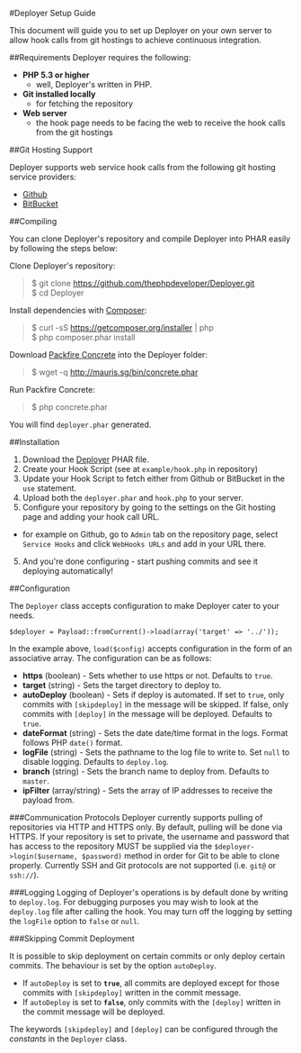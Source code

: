 #Deployer Setup Guide

This document will guide you to set up Deployer on your own server to allow hook calls from git hostings to achieve continuous integration.

##Requirements
Deployer requires the following:

 - **PHP 5.3 or higher**
   - well, Deployer's written in PHP.
 - **Git installed locally**
   - for fetching the repository
 - **Web server**
   -  the hook page needs to be facing the web to receive the hook calls from the git hostings

##Git Hosting Support

Deployer supports web service hook calls from the following git hosting service providers:

 - [Github](https://github.com/)
 - [BitBucket](https://bitbucket.org/)

##Compiling

You can clone Deployer's repository and compile Deployer into PHAR easily by following the steps below:

Clone Deployer's repository:
   > $ git clone https://github.com/thephpdeveloper/Deployer.git  
   > $ cd Deployer

Install dependencies with [Composer](http://getcomposer.org):

   > $ curl -sS https://getcomposer.org/installer | php  
   > $ php composer.phar install

Download [Packfire Concrete](https://github.com/packfire/concrete) into the Deployer folder:
   > $ wget -q http://mauris.sg/bin/concrete.phar

Run Packfire Concrete:

   > $ php concrete.phar

You will find `deployer.phar` generated.

##Installation

 1. Download the [Deployer](http://mauris.sg/bin/deployer.phar) PHAR file.
 2. Create your Hook Script (see at `example/hook.php` in repository)
 3. Update your Hook Script to fetch either from Github or BitBucket in the `use` statement. 
 3. Upload both the `deployer.phar` and `hook.php` to your server. 
 4. Configure your repository by going to the settings on the Git hosting page and adding your hook call URL.
   - for example on Github, go to `Admin` tab on the repository page, select `Service Hooks` and click `WebHooks URLs` and add in your URL there.
 5. And you're done configuring - start pushing commits and see it deploying automatically!

##Configuration

The `Deployer` class accepts configuration to make Deployer cater to your needs.

    $deployer = Payload::fromCurrent()->load(array('target' => '../'));

In the example above, `load($config)` accepts configuration in the form of an associative array. The configuration can be as follows:

- **https** (boolean) - Sets whether to use https or not. Defaults to `true`.
- **target** (string) - Sets the target directory to deploy to.
- **autoDeploy** (boolean) - Sets if deploy is automated. If set to `true`, only commits with `[skipdeploy]` in the message will be skipped. If false, only commits with `[deploy]` in the message will be deployed. Defaults to `true`.
- **dateFormat** (string) - Sets the date date/time format in the logs. Format follows PHP `date()` format. 
- **logFile** (string) - Sets the pathname to the log file to write to. Set `null` to disable logging. Defaults to `deploy.log`.
- **branch** (string) - Sets the branch name to deploy from. Defaults to `master`. 
- **ipFilter** (array/string) - Sets the array of IP addresses to receive the payload from.

###Communication Protocols
Deployer currently supports pulling of repositories via HTTP and HTTPS only. By default, pulling will be done via HTTPS. If your repository is set to private, the username and password that has access to the repository MUST be supplied via the `$deployer->login($username, $password)` method in order for Git to be able to clone properly. Currently SSH and Git protocols are not supported (i.e. `git@` or `ssh://`).

###Logging
Logging of Deployer's operations is by default done by writing to `deploy.log`. For debugging purposes you may wish to look at the `deploy.log` file after calling the hook. You may turn off the logging by setting the `logFile` option to `false` or `null`.

###Skipping Commit Deployment

It is possible to skip deployment on certain commits or only deploy certain commits. The behaviour is set by the option `autoDeploy`.

 - If `autoDeploy` is set to **`true`**, all commits are deployed except for those commits with `[skipdeploy]` written in the commit message. 
 - If `autoDeploy` is set to **`false`**, only commits with the `[deploy]` written in the commit message will be deployed.

The keywords `[skipdeploy]` and `[deploy]` can be configured through the *constants* in the `Deployer` class.